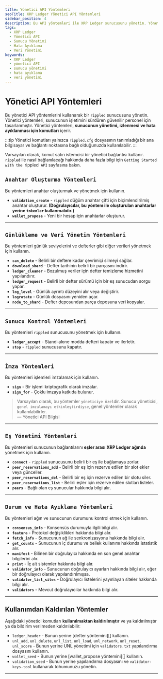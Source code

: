 ```yaml
---
title: Yönetici API Yöntemleri
seoTitle: XRP Ledger Yönetici API Yöntemleri
sidebar_position: 4
description: Bu API yöntemleri ile XRP Ledger sunucusunu yönetin. Yönetici API yöntemleri, sunucunun yönetimi, izlenmesi ve hata ayıklanması için komutları içerir.
tags: 
  - XRP Ledger
  - Yönetici API
  - Sunucu Yönetimi
  - Hata Ayıklama
  - Veri Yönetimi
keywords: 
  - XRP Ledger
  - yönetici API
  - sunucu yönetimi
  - hata ayıklama
  - veri yönetimi
---
```


# Yönetici API Yöntemleri

Bu yönetici API yöntemlerini kullanarak bir `rippled` sunucusunu yönetin. Yönetici yöntemleri, sunucunun işletimini sürdüren güvenilir personel için tasarlanmıştır. Yönetici yöntemleri, **sunucunun yönetimi, izlenmesi ve hata ayıklanması için komutları** içerir.

:::tip
Yönetici komutları yalnızca `rippled.cfg` dosyasının tanımladığı bir ana bilgisayar ve bağlantı noktasına bağlı olduğunuzda kullanılabilir.
:::

Varsayılan olarak, komut satırı istemcisi bir yönetici bağlantısı kullanır. `rippled` ile nasıl bağlanılacağı hakkında daha fazla bilgi için `Getting Started with the `rippled` API` sayfasına bakın.

## `Anahtar Oluşturma Yöntemleri`

Bu yöntemleri anahtar oluşturmak ve yönetmek için kullanın.

* **`validation_create`** - `rippled` düğüm anahtar çifti için biçimlendirilmiş anahtar oluşturur. **(Doğrulayıcılar, bu yöntem ile oluşturulan anahtarlar yerine `tokenler` kullanmalıdır.)**
* **`wallet_propose`** - Yeni bir hesap için anahtarlar oluşturur.

---

## `Günlükleme ve Veri Yönetim Yöntemleri`

Bu yöntemleri günlük seviyelerini ve defterler gibi diğer verileri yönetmek için kullanın.

* **`can_delete`** - Belirli bir deftere kadar çevrimiçi silmeyi sağlar.
* **`download_shard`** - Defter tarihinin belirli bir parçasını indirir.
* **`ledger_cleaner`** - Bozulmuş veriler için defter temizleme hizmetini yapılandırır.
* **`ledger_request`** - Belirli bir defter sürümü için bir eş sunucudan sorgu yapar.
* **`log_level`** - Günlük ayrıntı düzeyini alır veya değiştirir.
* **`logrotate`** - Günlük dosyasını yeniden açar.
* **`node_to_shard`** - Defter deposundan parça deposuna veri kopyalar.

---

## `Sunucu Kontrol Yöntemleri`

Bu yöntemleri `rippled` sunucusunu yönetmek için kullanın.

* **`ledger_accept`** - Stand-alone modda defteri kapatır ve ilerletir.
* **`stop`** - `rippled` sunucusunu kapatır.

---

## `İmza Yöntemleri`

Bu yöntemleri işlemleri imzalamak için kullanın.

* **`sign`** - Bir işlemi kriptografik olarak imzalar.
* **`sign_for`** - Çoklu imzaya katkıda bulunur.

> Varsayılan olarak, bu yöntemler `yöneticiye özel`dir. Sunucu yöneticisi, `genel imzalamayı etkinleştirdiyse`, genel yöntemler olarak kullanılabilirler.  
> — Yönetici API Bilgisi

---

## `Eş Yönetimi Yöntemleri`

Bu yöntemleri sunucunun bağlantılarını **eşler arası XRP Ledger ağında** yönetmek için kullanın.

* **`connect`** - `rippled` sunucusunu belirli bir eş ile bağlamaya zorlar.
* **`peer_reservations_add`** - Belirli bir eş için rezerve edilen bir slot ekler veya günceller.
* **`peer_reservations_del`** - Belirli bir eş için rezerve edilen bir slotu siler.
* **`peer_reservations_list`** - Belirli eşler için rezerve edilen slotları listeler.
* **`peers`** - Bağlı olan eş sunucular hakkında bilgi alır.

---

## `Durum ve Hata Ayıklama Yöntemleri`

Bu yöntemleri ağın ve sunucunun durumunu kontrol etmek için kullanın.

* **`consensus_info`** - Konsensüs durumuyla ilgili bilgi alır.
* **`feature`** - Protokol değişiklikleri hakkında bilgi alır.
* **`fetch_info`** - Sunucunun ağ ile senkronizasyonu hakkında bilgi alır.
* **`get_counts`** - Sunucunun iç durumu ve bellek kullanımı hakkında istatistik alır.
* **`manifest`** - Bilinen bir doğrulayıcı hakkında en son genel anahtar bilgilerini alır.
* **`print`** - İç alt sistemler hakkında bilgi alır.
* **`validator_info`** - Sunucunun doğrulayıcı ayarları hakkında bilgi alır, eğer bir doğrulayıcı olarak yapılandırılmışsa.
* **`validator_list_sites`** - Doğrulayıcı listelerini yayınlayan siteler hakkında bilgi alır.
* **`validators`** - Mevcut doğrulayıcılar hakkında bilgi alır.

---

## Kullanımdan Kaldırılan Yöntemler

Aşağıdaki yönetici komutları **kullanılmaktan kaldırılmıştır** ve ya kaldırılmıştır ya da bildirim verilmeden kaldırılabilir:

* `ledger_header` - Bunun yerine [defter yöntemini][] kullanın.
* `unl_add`, `unl_delete`, `unl_list`, `unl_load`, `unl_network`, `unl_reset`, `unl_score` - Bunun yerine UNL yönetimi için `validators.txt` yapılandırma dosyasını kullanın.
* `wallet_seed` - Bunun yerine [wallet_propose yöntemini][] kullanın.
* `validation_seed` - Bunun yerine yapılandırma dosyasını ve `validator-keys-tool` kullanarak tohumunuzu yönetin.

---

